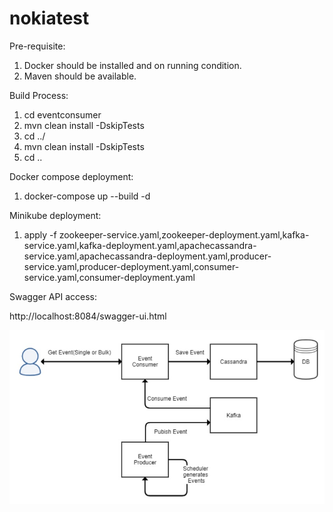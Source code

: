 # nokiatest

Pre-requisite:

1. Docker should be installed and on running condition.
2. Maven should be available.

Build Process:
1. cd eventconsumer
2. mvn clean install -DskipTests
3. cd ../
4. mvn clean install -DskipTests
5. cd ..

Docker compose deployment:
1. docker-compose up --build -d

Minikube deployment:
1. apply -f zookeeper-service.yaml,zookeeper-deployment.yaml,kafka-service.yaml,kafka-deployment.yaml,apachecassandra-service.yaml,apachecassandra-deployment.yaml,producer-service.yaml,producer-deployment.yaml,consumer-service.yaml,consumer-deployment.yaml

Swagger API access:

http://localhost:8084/swagger-ui.html


![Alt text](NokiaTestArchitect.jpg?raw=true "Architect")
